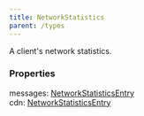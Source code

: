 ```yaml
---
title: NetworkStatistics
parent: /types
---
```


A client's network statistics.

### Properties

<div class="flex flex-col gap-3"><div><div class="flex gap-2"><div class="font-mono p" id="p_messages" data-anchor><span class="font-bold">messages</span><span class="opacity-50">:</span> <a href="/gh/types/networkstatisticsentry"  >NetworkStatisticsEntry</a></div></div></div><div><div class="flex gap-2"><div class="font-mono p" id="p_cdn" data-anchor><span class="font-bold">cdn</span><span class="opacity-50">:</span> <a href="/gh/types/networkstatisticsentry"  >NetworkStatisticsEntry</a></div></div></div></div>

